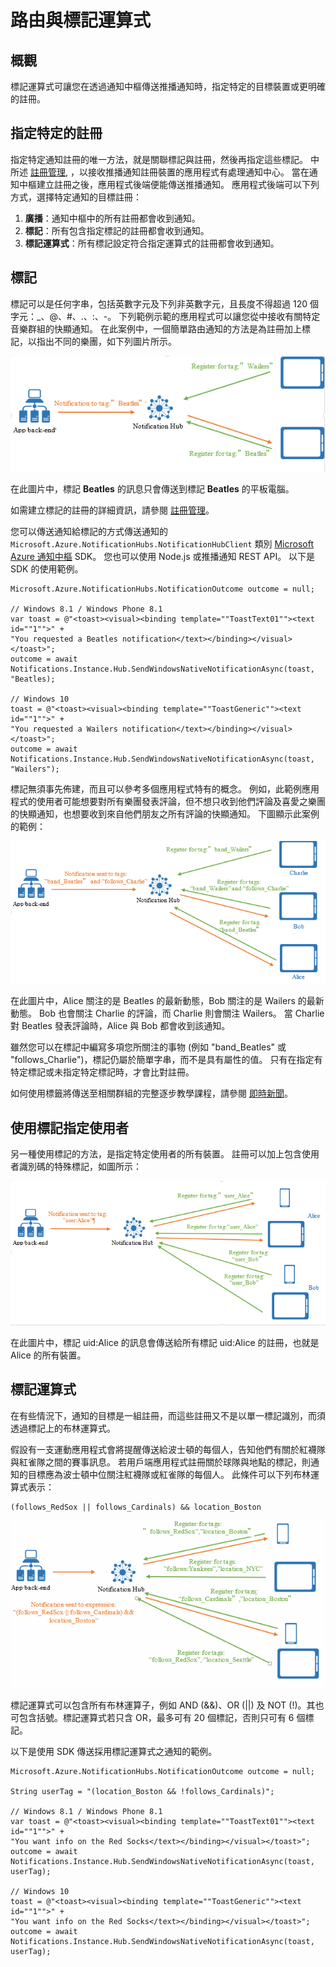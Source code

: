 <properties
    pageTitle="路由與標記運算式"
    description="本主題說明 Azure 通知中樞的路由與標記運算式。"
    services="notification-hubs"
    documentationCenter=".net"
    authors="wesmc7777"
    manager="dwrede"
    editor=""/>

<tags
    ms.service="notification-hubs"
    ms.workload="mobile"
    ms.tgt_pltfrm="mobile-multiple"
    ms.devlang="dotnet"
    ms.topic="article"
    ms.date="11/25/2015"
    ms.author="wesmc"/>


# 路由與標記運算式

## 概觀

標記運算式可讓您在透過通知中樞傳送推播通知時，指定特定的目標裝置或更明確的註冊。


## 指定特定的註冊

指定特定通知註冊的唯一方法，就是關聯標記與註冊，然後再指定這些標記。 中所述 [註冊管理](notification-hubs-registration-management.md), ，以接收推播通知註冊裝置的應用程式有處理通知中心。 當在通知中樞建立註冊之後，應用程式後端便能傳送推播通知。
應用程式後端可以下列方式，選擇特定通知的目標註冊：

1. **廣播**：通知中樞中的所有註冊都會收到通知。
2. **標記**：所有包含指定標記的註冊都會收到通知。
3. **標記運算式**：所有標記設定符合指定運算式的註冊都會收到通知。

## 標記

標記可以是任何字串，包括英數字元及下列非英數字元，且長度不得超過 120 個字元：_、@、#、.、:、-。 下列範例示範的應用程式可以讓您從中接收有關特定音樂群組的快顯通知。 在此案例中，一個簡單路由通知的方法是為註冊加上標記，以指出不同的樂團，如下列圖片所示。

![](./media/notification-hubs-routing-tag-expressions/notification-hubs-tags.png)

在此圖片中，標記 **Beatles** 的訊息只會傳送到標記 **Beatles** 的平板電腦。

如需建立標記的註冊的詳細資訊，請參閱 [註冊管理](notification-hubs-registration-management.md)。

您可以傳送通知給標記的方式傳送通知的 `Microsoft.Azure.NotificationHubs.NotificationHubClient` 類別 [Microsoft Azure 通知中樞](https://www.nuget.org/packages/Microsoft.Azure.NotificationHubs/) SDK。 您也可以使用 Node.js 或推播通知 REST API。 以下是 SDK 的使用範例。


    Microsoft.Azure.NotificationHubs.NotificationOutcome outcome = null;
    
    // Windows 8.1 / Windows Phone 8.1
    var toast = @"<toast><visual><binding template=""ToastText01""><text id=""1"">" +
    "You requested a Beatles notification</text></binding></visual></toast>";
    outcome = await Notifications.Instance.Hub.SendWindowsNativeNotificationAsync(toast, "Beatles);
    
    // Windows 10
    toast = @"<toast><visual><binding template=""ToastGeneric""><text id=""1"">" +
    "You requested a Wailers notification</text></binding></visual></toast>";
    outcome = await Notifications.Instance.Hub.SendWindowsNativeNotificationAsync(toast, "Wailers");

標記無須事先佈建，而且可以參考多個應用程式特有的概念。 例如，此範例應用程式的使用者可能想要對所有樂團發表評論，但不想只收到他們評論及喜愛之樂團的快顯通知，也想要收到來自他們朋友之所有評論的快顯通知。 下圖顯示此案例的範例：



![](./media/notification-hubs-routing-tag-expressions/notification-hubs-tags2.png)

在此圖片中，Alice 關注的是 Beatles 的最新動態，Bob 關注的是 Wailers 的最新動態。 Bob 也會關注 Charlie 的評論，而 Charlie 則會關注 Wailers。 當 Charlie 對 Beatles 發表評論時，Alice 與 Bob 都會收到該通知。

雖然您可以在標記中編寫多項您所關注的事物 (例如 "band_Beatles" 或 "follows_Charlie")，標記仍屬於簡單字串，而不是具有屬性的值。 只有在指定有特定標記或未指定特定標記時，才會比對註冊。

如何使用標籤將傳送至相關群組的完整逐步教學課程，請參閱 [即時新聞](notification-hubs-windows-store-dotnet-send-breaking-news.md)。


## 使用標記指定使用者

另一種使用標記的方法，是指定特定使用者的所有裝置。 註冊可以加上包含使用者識別碼的特殊標記，如圖所示：


![](./media/notification-hubs-routing-tag-expressions/notification-hubs-tags3.png)

在此圖片中，標記 uid:Alice 的訊息會傳送給所有標記 uid:Alice 的註冊，也就是 Alice 的所有裝置。


## 標記運算式

在有些情況下，通知的目標是一組註冊，而這些註冊又不是以單一標記識別，而須透過標記上的布林運算式。

假設有一支運動應用程式會將提醒傳送給波士頓的每個人，告知他們有關於紅襪隊與紅雀隊之間的賽事訊息。 若用戶端應用程式註冊關於球隊與地點的標記，則通知的目標應為波士頓中位關注紅襪隊或紅雀隊的每個人。 此條件可以下列布林運算式表示：

    (follows_RedSox || follows_Cardinals) && location_Boston

![](./media/notification-hubs-routing-tag-expressions/notification-hubs-tags4.png)

標記運算式可以包含所有布林運算子，例如 AND (&&)、OR (||) 及 NOT (!)。其也可包含括號。標記運算式若只含 OR，最多可有 20 個標記，否則只可有 6 個標記。

以下是使用 SDK 傳送採用標記運算式之通知的範例。


    Microsoft.Azure.NotificationHubs.NotificationOutcome outcome = null;
    
    String userTag = "(location_Boston && !follows_Cardinals)"; 
    
    // Windows 8.1 / Windows Phone 8.1
    var toast = @"<toast><visual><binding template=""ToastText01""><text id=""1"">" +
    "You want info on the Red Socks</text></binding></visual></toast>";
    outcome = await Notifications.Instance.Hub.SendWindowsNativeNotificationAsync(toast, userTag);
    
    // Windows 10
    toast = @"<toast><visual><binding template=""ToastGeneric""><text id=""1"">" +
    "You want info on the Red Socks</text></binding></visual></toast>";
    outcome = await Notifications.Instance.Hub.SendWindowsNativeNotificationAsync(toast, userTag);




